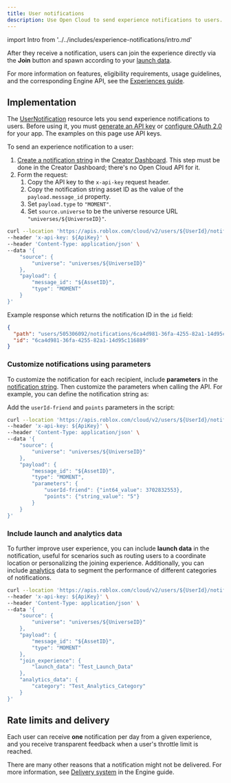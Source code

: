```yaml
---
title: User notifications
description: Use Open Cloud to send experience notifications to users. Help players keep up with their favorite experiences through timely, personalized notifications.
---
```


import Intro from '../../includes/experience-notifications/intro.md'

<Intro components={props.components} />

After they receive a notification, users can join the experience directly via the **Join** button and spawn according to your [launch data](#include-launch-and-analytics-data).

For more information on features, eligibility requirements, usage guidelines, and the corresponding Engine API, see the [Experiences guide](../../production/promotion/experience-notifications.md).

## Implementation

The [UserNotification](/cloud/reference/UserNotification) resource lets you send experience notifications to users. Before using it, you must [generate an API key](../../cloud/auth/api-keys.md) or [configure OAuth 2.0](../../cloud/auth/oauth2-overview.md) for your app. The examples on this page use API keys.

To send an experience notification to a user:

1. [Create a notification string](../../production/promotion/experience-notifications.md#create-a-notification-string) in the [Creator Dashboard](https://create.roblox.com/dashboard/creations). This step must be done in the Creator Dashboard; there's no Open Cloud API for it.
1. Form the request:
   1. Copy the API key to the `x-api-key` request header.
   1. Copy the notification string asset ID as the value of the `payload.message_id` property.
   1. Set `payload.type` to `"MOMENT"`.
   1. Set `source.universe` to be the universe resource URL `"universes/${UniverseID}"`.

```bash title="Send an experience notification"
curl --location 'https://apis.roblox.com/cloud/v2/users/${UserId}/notifications' \
--header 'x-api-key: ${ApiKey}' \
--header 'Content-Type: application/json' \
--data '{
	"source": {
		"universe": "universes/${UniverseID}"
	},
	"payload": {
		"message_id": "${AssetID}",
		"type": "MOMENT"
	}
}'
```

Example response which returns the notification ID in the `id` field:

```json
{
  "path": "users/505306092/notifications/6ca4d981-36fa-4255-82a1-14d95c116889",
  "id": "6ca4d981-36fa-4255-82a1-14d95c116889"
}
```

### Customize notifications using parameters

To customize the notification for each recipient, include **parameters** in the [notification string](#implementation). Then customize the parameters when calling the API. For example, you can define the notification string as:

<p><Chip label="{userId-friend} beat your high score by {points} points! Time to level up?" size="large" color="primary" variant="outlined" /></p>

Add the `userId-friend` and `points` parameters in the script:

```bash title="Customize Notification Using Parameters"
curl --location 'https://apis.roblox.com/cloud/v2/users/${UserId}/notifications' \
--header 'x-api-key: ${ApiKey}' \
--header 'Content-Type: application/json' \
--data '{
	"source": {
		"universe": "universes/${UniverseID}"
	},
	"payload": {
		"message_id": "${AssetID}",
		"type": "MOMENT",
		"parameters": {
			"userId-friend": {"int64_value": 3702832553},
			"points": {"string_value": "5"}
		}
	}
}'
```

### Include launch and analytics data

To further improve user experience, you can include **launch data** in the notification, useful for scenarios such as routing users to a coordinate location or personalizing the joining experience. Additionally, you can include [analytics](../../production/promotion/experience-notifications.md#analytics) data to segment the performance of different categories of notifications.

```bash title="Include Launch Data and Analytics Data"
curl --location 'https://apis.roblox.com/cloud/v2/users/${UserId}/notifications' \
--header 'x-api-key: ${ApiKey}' \
--header 'Content-Type: application/json' \
--data '{
	"source": {
		"universe": "universes/${UniverseID}"
	},
	"payload": {
		"message_id": "${AssetID}",
		"type": "MOMENT"
	},
	"join_experience": {
		"launch_data": "Test_Launch_Data"
	},
	"analytics_data": {
		"category": "Test_Analytics_Category"
	}
}'
```

## Rate limits and delivery

Each user can receive **one** notification per day from a given experience, and you receive transparent feedback when a user's throttle limit is reached.

There are many other reasons that a notification might not be delivered. For more information, see [Delivery system](../../production/promotion/experience-notifications.md#delivery-system) in the Engine guide.
